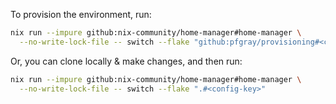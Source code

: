 

To provision the environment, run:

```sh
nix run --impure github:nix-community/home-manager#home-manager \
  --no-write-lock-file -- switch --flake "github:pfgray/provisioning#<config-key>"
```


Or, you can clone locally & make changes, and then run:

```sh
nix run --impure github:nix-community/home-manager#home-manager \
  --no-write-lock-file -- switch --flake ".#<config-key>"
```
